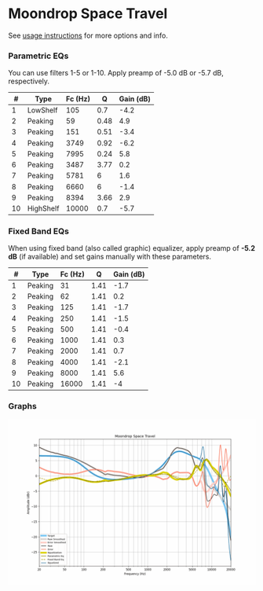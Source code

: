 # Moondrop Space Travel
See [usage instructions](https://github.com/jaakkopasanen/AutoEq#usage) for more options and info.

### Parametric EQs
You can use filters 1-5 or 1-10. Apply preamp of -5.0 dB or -5.7 dB, respectively.

|   # | Type      |   Fc (Hz) |    Q |   Gain (dB) |
|-----|-----------|-----------|------|-------------|
|   1 | LowShelf  |       105 | 0.7  |        -4.2 |
|   2 | Peaking   |        59 | 0.48 |         4.9 |
|   3 | Peaking   |       151 | 0.51 |        -3.4 |
|   4 | Peaking   |      3749 | 0.92 |        -6.2 |
|   5 | Peaking   |      7995 | 0.24 |         5.8 |
|   6 | Peaking   |      3487 | 3.77 |         0.2 |
|   7 | Peaking   |      5781 | 6    |         1.6 |
|   8 | Peaking   |      6660 | 6    |        -1.4 |
|   9 | Peaking   |      8394 | 3.66 |         2.9 |
|  10 | HighShelf |     10000 | 0.7  |        -5.7 |

### Fixed Band EQs
When using fixed band (also called graphic) equalizer, apply preamp of **-5.2 dB** (if available) and set gains manually with these parameters.

|   # | Type    |   Fc (Hz) |    Q |   Gain (dB) |
|-----|---------|-----------|------|-------------|
|   1 | Peaking |        31 | 1.41 |        -1.7 |
|   2 | Peaking |        62 | 1.41 |         0.2 |
|   3 | Peaking |       125 | 1.41 |        -1.7 |
|   4 | Peaking |       250 | 1.41 |        -1.5 |
|   5 | Peaking |       500 | 1.41 |        -0.4 |
|   6 | Peaking |      1000 | 1.41 |         0.3 |
|   7 | Peaking |      2000 | 1.41 |         0.7 |
|   8 | Peaking |      4000 | 1.41 |        -2.1 |
|   9 | Peaking |      8000 | 1.41 |         5.6 |
|  10 | Peaking |     16000 | 1.41 |        -4   |

### Graphs
![](./Moondrop%20Space%20Travel.png)
